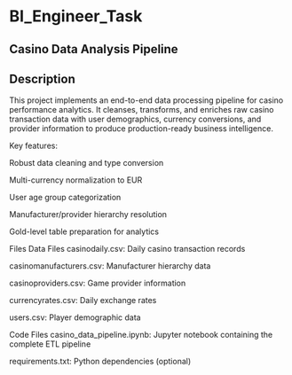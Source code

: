 # BI_Engineer_Task
## Casino Data Analysis Pipeline

## Description
This project implements an end-to-end data processing pipeline for casino performance analytics. It cleanses, transforms, and enriches raw casino transaction data with user demographics, currency conversions, and provider information to produce production-ready business intelligence.

Key features:

Robust data cleaning and type conversion

Multi-currency normalization to EUR

User age group categorization

Manufacturer/provider hierarchy resolution

Gold-level table preparation for analytics

Files
Data Files
casinodaily.csv: Daily casino transaction records

casinomanufacturers.csv: Manufacturer hierarchy data

casinoproviders.csv: Game provider information

currencyrates.csv: Daily exchange rates

users.csv: Player demographic data

Code Files
casino_data_pipeline.ipynb: Jupyter notebook containing the complete ETL pipeline

requirements.txt: Python dependencies (optional)
